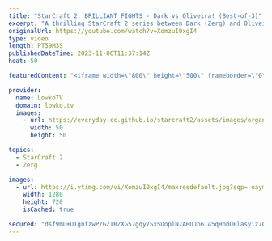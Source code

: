 ```yaml
---
title: "StarCraft 2: BRILLIANT FIGHTS - Dark vs Oliveira! (Best-of-3)"
excerpt: "A thrilling StarCraft 2 series between Dark (Zerg) and Oliveira (Terran) that goes down to the wire. In this best-of-3, both players opted for aggressive strategies and repeatedly traded blows with their armies. It results in complex situations, where it is hard to tell which of the two pro gamers has"
originalUrl: https://youtube.com/watch?v=XomzuI0xgI4
type: video
length: PT59M3S
publishedDateTime: 2023-11-06T11:37:14Z
heat: 50

featuredContent: "<iframe width=\"800\" height=\"500\" frameborder=\"0\" src=\"https://www.youtube.com/embed/XomzuI0xgI4\" allow=\"accelerometer; autoplay; encrypted-media; gyroscope; picture-in-picture\" allowfullscreen></iframe>"

provider:
  name: LowkoTV
  domain: lowko.tv
  images:
    - url: https://everyday-cc.github.io/starcraft2/assets/images/organizations/lowko.tv-50x50.jpg
      width: 50
      height: 50

topics:
  - StarCraft 2
  - Zerg

images:
  - url: https://i.ytimg.com/vi/XomzuI0xgI4/maxresdefault.jpg?sqp=-oaymwEmCIAKENAF8quKqQMa8AEB-AH-CYAC0AWKAgwIABABGH8gRygxMA8=&rs=AOn4CLD6tuv-B5s2YR806A7fDpvuZo7VzQ
    width: 1280
    height: 720
    isCached: true

secured: "dsf9mU+UIgnfzwP/GZIRZXG57gqy7Sx5DoplN7AHUJb6145qHndOElasyiz70CJkrJBs0OpAIj7pvux1PYyQn/729IOO7Xs7Ozg07DjYs9/UyNIFiOq4qBsnFwjJdWZV7SuBUIh/su45PM6aAVxjr/MkTo/ONbd9CAMdI1YRQYDsZWrK8O0u3NvIBGDHtOTjyYBmgEag/u1tjnOFpdYImvRAe56wxp08ZJExI1G+YsxYlXLj6xpW1XS4tI83ELSPMcKaxRoqGYoGolPBOOSZQE0YkHmV84jJb8uqqnCwwJv1f2E/emEaJzPbmxq7Rtc8OykVjSvQNBR9ZGuBiISrhXCFxvqu4efxV+YfFsKyOmCOBh6imxpPp+BPUVhci4z08cKIMm3dGRhi6o+7KvrtUeh2ZkTzTXj4Ij0g9KzMsPc=;/0d5tQDE5500SzF8C+fBDA=="
---
```


